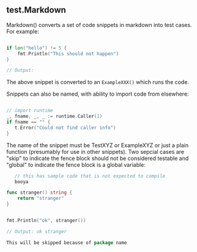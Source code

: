 ## test.Markdown

Markdown() converts a set of code snippets in markdown into test cases. For example:

```go

if len("hello") != 5 {
	fmt.Println("This should not happen")
}

// Output:
```

The above snippet is converted to an `ExampleXXX()` which runs the code.

Snippets can also be named, with ability to import code from elsewhere:

```go  TestBoo

// import runtime
_, fname, _, _ := runtime.Caller(1)
if fname == "" {
   t.Error("Could not find caller info")
}
```

The name of the snippet must be TestXYZ or ExampleXYZ or just a plain
function (presumably for use in other snippets).  Two sepcial cases
are "skip" to indicate the fence block should not be considered
testable and "global" to indicate the fence block is a global
variable:

```go skip
   // this has sample code that is not expected to compile
   booya
```

```go main.global
func stranger() string {
	return "stranger"
}
```

```go Example_UsingSomethingDefinedInGlobal

fmt.Println("ok", stranger())

// Output: ok stranger
```

```go unused.Garbage
This will be skipped because of package name
```
